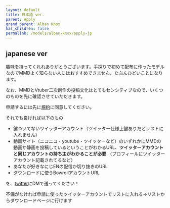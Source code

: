 ```yaml
---
layout: default
title: 日本語 ver.
parent: Apply
grand_parent: Alban Knox
has_children: false
permalink: /models/alban-knox/apply-jp
---
```


## japanese ver
趣味を持ってくれれありがとうございます。手探りで初めて配布に作ったモデルなのでMMDよく知らない人にはおすすめできません、たぶんひどいことになります。

なお、MMDとVtuber二次創作の投稿文化はとてもセンシティブなので、いくつのものを先に確認させていただきます。

申請するには先に[規約](../tos/tos-jp.md)に同意してください。

それでも良ければ以下のもの
- 鍵ついてないツイッターアカウント（ツイッター仕様上鍵ありだとリストに入れません）
- 動画サイト（ニコニコ・youtube・ツイッターなど）のいずれかにMMDの動画か静画を投稿しているということがわかるURL、**ツイッターアカウントと同じアカウントの持ち主がわかることが必要** （プロフィールにツイッターアカウント記載されてるなど）
- あなたが好きなにじENの配信か切り抜きのURL
- ダウンロードに使うBowrollアカウントURL

を、[twitter](https://twitter.com/hokekyooo)にDMで送ってください！

不備がなければ申請に使ったツイッターアカウントでリストに入れる→リストからダウンロードページに行けます
